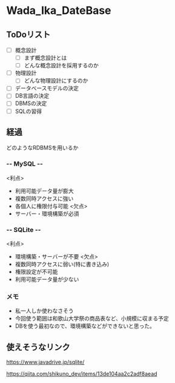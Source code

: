 # Wada_Ika_DateBase
## ToDoリスト
- [ ] 概念設計
  - [ ] まず概念設計とは
  - [ ] どんな概念設計を採用するのか
- [ ] 物理設計
  - [ ] どんな物理設計にするのか
- [ ] データベースモデルの決定
- [ ] DB言語の決定
- [ ] DBMSの決定
- [ ] SQLの習得

## 経過
どのようなRDBMSを用いるか  
### -- MySQL --  

<利点><br>
- 利用可能データ量が膨大
- 複数同時アクセスに強い
- 各個人に権限付与可能
<欠点><br>
- サーバー・環境構築が必須

### -- SQLite --  

<利点><br>
- 環境構築・サーバーが不要
<欠点><br>
- 複数同時アクセスに弱い(特に書き込み)
- 権限設定が不可能
- 利用可能データ量が少ない

### メモ
- 私一人しか使わなさそう
- 今回使う範囲は和歌山大学祭の商品表など、小規模に収まる予定
- DBを使う最初なので、環境構築などができないと思った。
## 使えそうなリンク  
https://www.javadrive.jp/sqlite/ <br>

https://qiita.com/shikuno_dev/items/13de104aa2c2adf8aead 